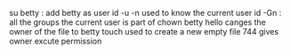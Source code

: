 su betty : add betty as user
id -u -n used to know the current user
id -Gn : all the groups the current user is part of
chown betty hello canges the owner of the file to betty
touch used to create a new empty file
744 gives owner excute permission
